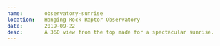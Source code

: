 ```yaml
---
name:       observatory-sunrise
location:   Hanging Rock Raptor Observatory
date:       2019-09-22
desc:       A 360 view from the top made for a spectacular sunrise.
---
```

